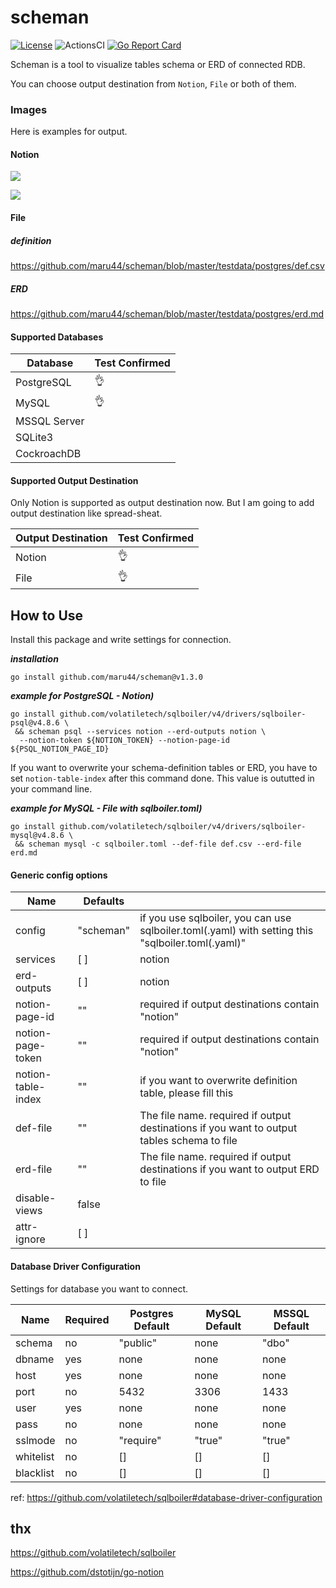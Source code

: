 # scheman

[![License](https://img.shields.io/badge/license-BSD-blue.svg)](https://github.com/maru44/scheman/blob/master/LICENSE)
![ActionsCI](https://github.com/maru44/scheman/workflows/Test%20Lint/badge.svg)
[![Go Report Card](https://goreportcard.com/badge/github.com/maru44/scheman)](https://goreportcard.com/report/github.com/maru44/scheman)

Scheman is a tool to visualize tables schema or ERD of connected RDB.

You can choose output destination from `Notion`, `File` or both of them.

### Images

Here is examples for output.

#### Notion

![](https://user-images.githubusercontent.com/46714011/155822065-f0f9f785-b2b1-4abd-b98b-052496dff169.png)

![](https://user-images.githubusercontent.com/46714011/155862202-77e81b99-681a-44fb-bf1c-669dae7f1f5a.png)

#### File

##### definition

https://github.com/maru44/scheman/blob/master/testdata/postgres/def.csv

##### ERD

https://github.com/maru44/scheman/blob/master/testdata/postgres/erd.md

#### Supported Databases

| Database     | Test Confirmed |
| ------------ | -------------- |
| PostgreSQL   | 👌             |
| MySQL        | 👌             |
| MSSQL Server |                |
| SQLite3      |                |
| CockroachDB  |                |

#### Supported Output Destination

Only Notion is supported as output destination now. But I am going to add output destination like spread-sheat.

| Output Destination | Test Confirmed |
| ------------------ | -------------- |
| Notion             | 👌             |
| File               | 👌             |

## How to Use

Install this package and write settings for connection.

**_installation_**

```shell: installation
go install github.com/maru44/scheman@v1.3.0
```

**_example for PostgreSQL - Notion)_**

```shell: Notion - PostgreSQL
go install github.com/volatiletech/sqlboiler/v4/drivers/sqlboiler-psql@v4.8.6 \
 && scheman psql --services notion --erd-outputs notion \
  --notion-token ${NOTION_TOKEN} --notion-page-id ${PSQL_NOTION_PAGE_ID}
```

If you want to overwrite your schema-definition tables or ERD, you have to set `notion-table-index` after this command done. This value is oututted in your command line.

**_example for MySQL - File with sqlboiler.toml)_**

```shell: File - MySQL
go install github.com/volatiletech/sqlboiler/v4/drivers/sqlboiler-mysql@v4.8.6 \
 && scheman mysql -c sqlboiler.toml --def-file def.csv --erd-file erd.md
```

#### Generic config options

| Name               | Defaults  |                                                                                                   |
| ------------------ | --------- | ------------------------------------------------------------------------------------------------- |
| config             | "scheman" | if you use sqlboiler, you can use sqlboiler.toml(.yaml) with setting this "sqlboiler.toml(.yaml)" |
| services           | [ ]       | notion                                                                                            |
| erd-outputs        | [ ]       | notion                                                                                            |
| notion-page-id     | ""        | required if output destinations contain "notion"                                                  |
| notion-page-token  | ""        | required if output destinations contain "notion"                                                  |
| notion-table-index | ""        | if you want to overwrite definition table, please fill this                                       |
| def-file           | ""        | The file name. required if output destinations if you want to output tables schema to file        |
| erd-file           | ""        | The file name. required if output destinations if you want to output ERD to file                  |
| disable-views      | false     |                                                                                                   |
| attr-ignore        | [ ]       |                                                                                                   |

#### Database Driver Configuration

Settings for database you want to connect.

| Name      | Required | Postgres Default | MySQL Default | MSSQL Default |
| --------- | -------- | ---------------- | ------------- | ------------- |
| schema    | no       | "public"         | none          | "dbo"         |
| dbname    | yes      | none             | none          | none          |
| host      | yes      | none             | none          | none          |
| port      | no       | 5432             | 3306          | 1433          |
| user      | yes      | none             | none          | none          |
| pass      | no       | none             | none          | none          |
| sslmode   | no       | "require"        | "true"        | "true"        |
| whitelist | no       | []               | []            | []            |
| blacklist | no       | []               | []            | []            |

ref: https://github.com/volatiletech/sqlboiler#database-driver-configuration

## thx

https://github.com/volatiletech/sqlboiler

https://github.com/dstotijn/go-notion
